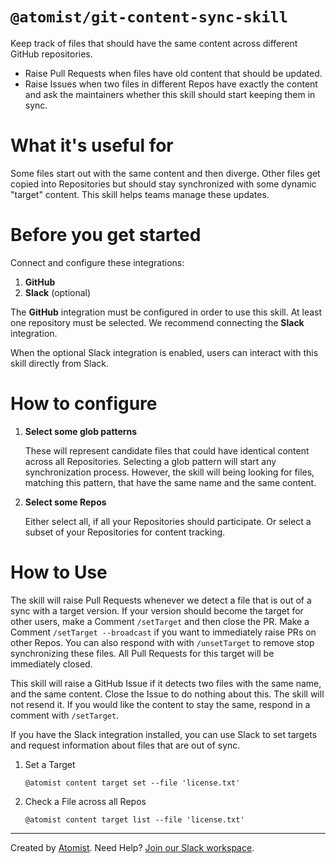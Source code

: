 # `@atomist/git-content-sync-skill`

<!---atomist-skill-readme:start--->

Keep track of files that should have the same content across different GitHub
repositories.

-   Raise Pull Requests when files have old content that should be updated.
-   Raise Issues when two files in different Repos have exactly the content and
    ask the maintainers whether this skill should start keeping them in sync.

# What it's useful for

Some files start out with the same content and then diverge. Other files get
copied into Repositories but should stay synchronized with some dynamic "target"
content. This skill helps teams manage these updates.

# Before you get started

Connect and configure these integrations:

1. **GitHub**
2. **Slack** (optional)

The **GitHub** integration must be configured in order to use this skill. At
least one repository must be selected. We recommend connecting the **Slack**
integration.

When the optional Slack integration is enabled, users can interact with this
skill directly from Slack.

# How to configure

1.  **Select some glob patterns**

    These will represent candidate files that could have identical content
    across all Repositories. Selecting a glob pattern will start any
    synchronization process. However, the skill will being looking for files,
    matching this pattern, that have the same name and the same content.

2.  **Select some Repos**

    Either select all, if all your Repositories should participate. Or select a
    subset of your Repositories for content tracking.

# How to Use

The skill will raise Pull Requests whenever we detect a file that is out of a
sync with a target version. If your version should become the target for other
users, make a Comment `/setTarget` and then close the PR. Make a Comment
`/setTarget --broadcast` if you want to immediately raise PRs on other Repos.
You can also respond with with `/unsetTarget` to remove stop synchronizing these
files. All Pull Requests for this target will be immediately closed.

This skill will raise a GitHub Issue if it detects two files with the same name,
and the same content. Close the Issue to do nothing about this. The skill will
not resend it. If you would like the content to stay the same, respond in a
comment with `/setTarget`.

If you have the Slack integration installed, you can use Slack to set targets
and request information about files that are out of sync.

1.  Set a Target

    ```
    @atomist content target set --file 'license.txt'
    ```

2.  Check a File across all Repos

    ```
    @atomist content target list --file 'license.txt'
    ```

<!---atomist-skill-readme:end--->

---

Created by [Atomist][atomist]. Need Help? [Join our Slack workspace][slack].

[atomist]: https://atomist.com/ "Atomist - How Teams Deliver Software"
[slack]: https://join.atomist.com/ "Atomist Community Slack"

